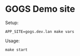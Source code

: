 GOGS Demo site
==============

Setup:
```
APP_SITE=gogs.dev.lan make vars
```

Usage:
```
make start
```
